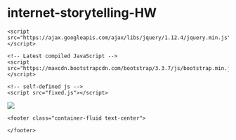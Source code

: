 # internet-storytelling-HW
<!DOCTYPE html>
<html lang="en">

<head>
    <meta charset="utf-8">
    <!-- Latest compiled and minified CSS -->
    <link rel="stylesheet" href="https://maxcdn.bootstrapcdn.com/bootstrap/3.3.7/css/bootstrap.min.css">
    <link rel="stylesheet" href="css/HW1.css">

    <script src="https://ajax.googleapis.com/ajax/libs/jquery/1.12.4/jquery.min.js"></script>

    <!-- Latest compiled JavaScript -->
    <script src="https://maxcdn.bootstrapcdn.com/bootstrap/3.3.7/js/bootstrap.min.js"></script>

    <!-- self-defined js -->
    <script src="fixed.js"></script>
</head>

<body>
    <div id="sky" class="container-fluid">
        <div class="row">
            <div class="col-sm-6">
                <img src="assets/769806_130619030957438335104_Original.gif">
            </div>
            <div class="col-sm-6">
            </div>
        </div>
    </div>
    
    
    <footer class="container-fluid text-center">
 
    </footer>
</body>

</html>
